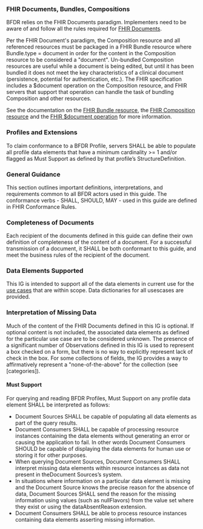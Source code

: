 ### FHIR Documents, Bundles, Compositions

BFDR relies on the FHIR Documents paradigm. Implementers need to be aware of and follow all the rules required for [FHIR Documents](http://hl7.org/fhir/documents.html).

Per the FHIR Document's paradigm, the Composition resource and all referenced resources must be packaged in a FHIR Bundle resource where Bundle.type = document in order for the content in the Composition resource to be considered a "document". Un-bundled Composition resources are useful while a document is being edited, but until it has been bundled it does not meet the key characteristics of a clinical document (persistence, potential for authentication, etc.). The FHIR specification includes a $document operation on the Composition resource, and FHIR servers that support that operation can handle the task of bundling Composition and other resources. 

See the documentation on the [FHIR Bundle resource](http://hl7.org/fhir/bundle.html), the [FHIR Composition resource](http://hl7.org/fhir/composition.html) and the [FHIR $document operation](http://hl7.org/fhir/composition-operation-document.html) for more information. 

### Profiles and Extensions

To claim conformance to a BFDR Profile, servers SHALL be able to populate all profile data elements that have a minimum cardinality >= 1 and/or flagged as Must Support as defined by that profile’s StructureDefinition.

### General Guidance

This section outlines important definitions, interpretations, and requirements common to all BFDR actors used in this guide. The conformance verbs - SHALL, SHOULD, MAY - used in this guide are defined in FHIR Conformance Rules.

### Completeness of Documents
Each recipient of the documents defined in this guide can define their own definition of completeness of the content of a document.  For a successful transmission of a document, it SHALL be both conformant to this guide, and meet the business rules of the recipient of the document.

### Data Elements Supported
This IG is intended to support all of the data elements in current use for the [use cases](use_cases.html) that are within scope.   Data dictionaries for all usescases are provided.

### Interpretation of Missing Data
Much of the content of the FHIR Documents defined in this IG is optional. If optional content is not included, the associated data elements as defined for the particular use case are to be considered unknown.  The presence of a significant number of Observations defined in this IG is used to represent a box checked on a form, but there is no way to explicitly represent lack of check in the box. For some collections of fields, the IG provides a way to affirmatively represent a "none-of-the-above" for the collection (see [categories]).

#### Must Support

For querying and reading BFDR Profiles, Must Support on any profile data element SHALL be interpreted as follows:

* Document Sources SHALL be capable of populating all data elements as part of the query results.
* Document Consumers SHALL be capable of processing resource instances containing the data elements without generating an error or causing the application to fail. In other words Document Consumers SHOULD be capable of displaying the data elements for human use or storing it for other purposes.
* When querying Document Sources, Document Consumers SHALL interpret missing data elements within resource instances as data not present in theDocument Sources’s system.
* In situations where information on a particular data element is missing and the Document Source knows the precise reason for the absence of data, Document Sources SHALL send the reason for the missing information using values (such as nullFlavors) from the value set where they exist or using the dataAbsentReason extension.
* Document Consumers SHALL be able to process resource instances containing data elements asserting missing information.